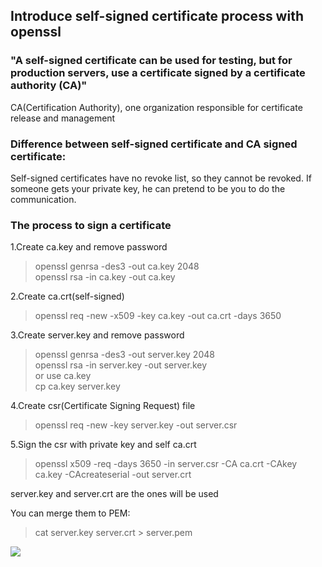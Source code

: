 ## Introduce self-signed certificate process with openssl

### "A self-signed certificate can be used for testing, but for production servers, use a certificate signed by a certificate authority (CA)"

CA(Certification Authority), one organization responsible for certificate release and management

### Difference between self-signed certificate and CA signed certificate:
Self-signed certificates have no revoke list, so they cannot be revoked. If someone gets your private key, he can pretend to be you to do the communication.

### The process to sign a certificate
1.Create ca.key and remove password
> openssl genrsa -des3 -out ca.key 2048  
> openssl rsa -in ca.key -out ca.key

2.Create ca.crt(self-signed)
> openssl req -new -x509 -key ca.key -out ca.crt -days 3650 

3.Create server.key and remove password
> openssl genrsa -des3 -out server.key 2048  
> openssl rsa -in server.key -out server.key  
or use ca.key  
> cp ca.key server.key  

4.Create csr(Certificate Signing Request) file
> openssl req -new -key server.key -out server.csr 

5.Sign the csr with private key and self ca.crt
> openssl x509 -req -days 3650 -in server.csr -CA ca.crt -CAkey ca.key -CAcreateserial -out server.crt

server.key and server.crt are the ones will be used

You can merge them to PEM:
> cat server.key server.crt > server.pem

![](https://meirongding.github.io/notes/images/self%20signed%20crt.png)

